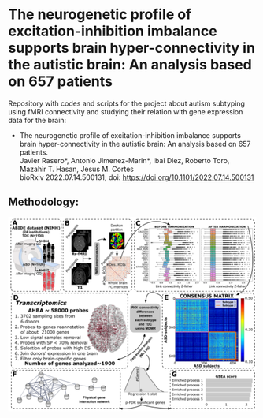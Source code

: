 # The neurogenetic profile of excitation-inhibition imbalance supports brain hyper-connectivity in the autistic brain: An analysis based on 657 patients

Repository with codes and scripts for the project about autism subtyping using fMRI connectivity and studying their relation with gene expression data for the brain:

- The neurogenetic profile of excitation-inhibition imbalance supports brain hyper-connectivity in the autistic brain: An analysis based on 657 patients.<br>
  Javier Rasero*, Antonio Jimenez-Marin*, Ibai Diez, Roberto Toro, Mazahir T. Hasan, Jesus M. Cortes <br>
  bioRxiv 2022.07.14.500131; doi: https://doi.org/10.1101/2022.07.14.500131


## Methodology:
![alt text](https://github.com/compneurobilbao/asd-subtyping-enrichment/blob/main/Figure1.png)
